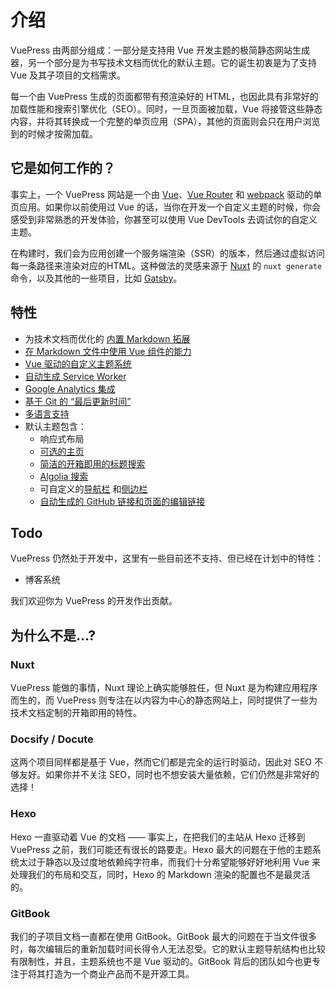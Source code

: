# 介绍

VuePress 由两部分组成：一部分是支持用 Vue 开发主题的极简静态网站生成器，另一个部分是为书写技术文档而优化的默认主题。它的诞生初衷是为了支持 Vue 及其子项目的文档需求。

每一个由 VuePress 生成的页面都带有预渲染好的 HTML，也因此具有非常好的加载性能和搜索引擎优化（SEO）。同时，一旦页面被加载，Vue 将接管这些静态内容，并将其转换成一个完整的单页应用（SPA），其他的页面则会只在用户浏览到的时候才按需加载。

## 它是如何工作的？

事实上，一个 VuePress 网站是一个由 [Vue](http://vuejs.org/)、[Vue Router](https://github.com/vuejs/vue-router) 和 [webpack](http://webpack.js.org/) 驱动的单页应用。如果你以前使用过 Vue 的话，当你在开发一个自定义主题的时候，你会感受到非常熟悉的开发体验，你甚至可以使用 Vue DevTools 去调试你的自定义主题。

在构建时，我们会为应用创建一个服务端渲染（SSR）的版本，然后通过虚拟访问每一条路径来渲染对应的HTML。这种做法的灵感来源于 [Nuxt](https://nuxtjs.org/) 的 `nuxt generate` 命令，以及其他的一些项目，比如 [Gatsby](https://www.gatsbyjs.org/)。

## 特性

- 为技术文档而优化的 [内置 Markdown 拓展](./markdown.md)
- [在 Markdown 文件中使用 Vue 组件的能力](./using-vue.md)
- [Vue 驱动的自定义主题系统](./custom-themes.md)
- [自动生成 Service Worker](../config/README.md#serviceworker)
- [Google Analytics 集成](../config/README.md#ga)
- [基于 Git 的 “最后更新时间”](../default-theme-config/README.md#最后更新时间)
- [多语言支持](./i18n.md)
- 默认主题包含：
  - 响应式布局
  - [可选的主页](../default-theme-config/README.md#首页)
  - [简洁的开箱即用的标题搜索](../default-theme-config/README.md#内置搜索)
  - [Algolia 搜索](../default-theme-config/README.md#algolia-搜索)
  - 可自定义的[导航栏](../default-theme-config/README.md#导航栏) 和[侧边栏](../default-theme-config/README.md#侧边栏)
  - [自动生成的 GitHub 链接和页面的编辑链接](../default-theme-config/README.md#git-仓库和编辑链接)

## Todo

VuePress 仍然处于开发中，这里有一些目前还不支持、但已经在计划中的特性：

- 博客系统

我们欢迎你为 VuePress 的开发作出贡献。

## 为什么不是...?

### Nuxt

VuePress 能做的事情，Nuxt 理论上确实能够胜任，但 Nuxt 是为构建应用程序而生的，而 VuePress 则专注在以内容为中心的静态网站上，同时提供了一些为技术文档定制的开箱即用的特性。

### Docsify / Docute

这两个项目同样都是基于 Vue，然而它们都是完全的运行时驱动，因此对 SEO 不够友好。如果你并不关注 SEO，同时也不想安装大量依赖，它们仍然是非常好的选择！

### Hexo

Hexo 一直驱动着 Vue 的文档 —— 事实上，在把我们的主站从 Hexo 迁移到 VuePress 之前，我们可能还有很长的路要走。Hexo 最大的问题在于他的主题系统太过于静态以及过度地依赖纯字符串，而我们十分希望能够好好地利用 Vue 来处理我们的布局和交互，同时，Hexo 的 Markdown 渲染的配置也不是最灵活的。

### GitBook

我们的子项目文档一直都在使用 GitBook。GitBook 最大的问题在于当文件很多时，每次编辑后的重新加载时间长得令人无法忍受。它的默认主题导航结构也比较有限制性，并且，主题系统也不是 Vue 驱动的。GitBook 背后的团队如今也更专注于将其打造为一个商业产品而不是开源工具。

